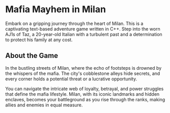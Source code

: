 # Mafia Mayhem in Milan

Embark on a gripping journey through the heart of Milan. This is a captivating text-based adventure game written in C++. Step into the worn AJ1s of Taz, a 20-year-old Italian with a turbulent past and a determination to protect his family at any cost.

## About the Game

In the bustling streets of Milan, where the echo of footsteps is drowned by the whispers of the mafia. The city's cobblestone alleys hide secrets, and every corner holds a potential threat or a lucrative opportunity.

You can navigate the intricate web of loyalty, betrayal, and power struggles that define the mafia lifestyle. Milan, with its iconic landmarks and hidden enclaves, becomes your battleground as you rise through the ranks, making allies and enemies in equal measure.


